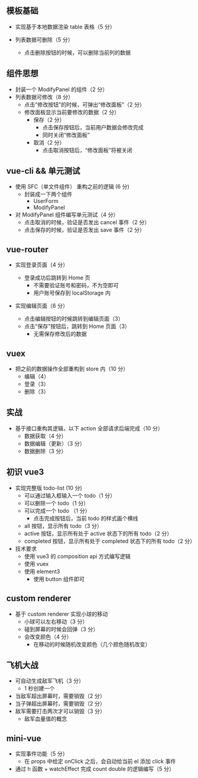 ## 模板基础

- 实现基于本地数据渲染 table 表格（5 分）

- 列表数据可删除（5 分）

  - 点击删除按钮的时候，可以删除当前列的数据

## 组件思想

- 封装一个 ModifyPanel 的组件（2 分）
- 列表数据可修改（8 分）
  - 点击“修改按钮”的时候，可弹出“修改面板”（2 分）
  - 修改面板显示当前要修改的数据（2 分）
    - 保存（2 分）
      - 点击保存按钮后，当前用户数据会修改完成
      - 同时关闭“修改面板”
    - 取消（2 分）
      - 点击取消按钮后，“修改面板”将被关闭

## vue-cli && 单元测试

- 使用 SFC（单文件组件） 重构之前的逻辑 (6 分)
  - 封装成一下两个组件
    - UserForm
    - ModifyPanel
- 对 ModifyPanel 组件编写单元测试（4 分）
  - 点击取消的时候，验证是否发出 cancel 事件（2 分）
  - 点击保存的时候，验证是否发出 save 事件（2 分）

## vue-router

- 实现登录页面（4 分）

  - 登录成功后跳转到 Home 页
    - 不需要验证账号和密码，不为空即可
    - 用户账号保存到 localStorage 内

- 实现编辑页面（6 分）

  - 点击编辑按钮的时候跳转到编辑页面（3）
  - 点击“保存”按钮后，跳转到 Home 页面（3）
    - 无需保存修改后的数据

## vuex

- 把之前的数据操作全部重构到 store 内（10 分）
  - 编辑（4）
  - 登录（3）
  - 删除（3）

## 实战

- 基于接口重构其逻辑，以下 action 全部请求后端完成（10 分）
  - 数据获取（4 分）
  - 数据编辑（更新）（3 分）
  - 数据删除（3 分）

## 初识 vue3

- 实现完整版 todo-list (10 分)
  - 可以通过输入框输入一个 todo（1 分）
  - 可以删除一个 todo（1 分）
  - 可以完成一个 todo （1 分）
    - 点击完成按钮后，当前 todo 的样式画个横线
  - all 按钮，显示所有 todo（3 分）
  - active 按钮，显示所有处于 active 状态下的所有 todo（2 分）
  - completed 按钮，显示所有处于 completed 状态下的所有 todo（2 分）
- 技术要求
  - 使用 vue3 的 composition api 方式编写逻辑
  - 使用 vuex
  - 使用 element3
    - 使用 button 组件即可

## custom renderer

- 基于 custom renderer 实现小球的移动
  - 小球可以左右移动（3 分）
  - 碰到屏幕的时候会回弹（3 分）
  - 会改变颜色（4 分）
    - 在移动的时候随机改变颜色（几个颜色随机改变）

## 飞机大战

- 可自动生成敌军飞机（3 分）
  - 1 秒创建一个
- 当敌军超出屏幕时，需要销毁（2 分）
- 当子弹超出屏幕时，需要销毁（2 分）
- 敌军需要打击两次才可以销毁（3 分）
  - 敌军血量值的概念

## mini-vue

- 实现事件功能（5 分）
  - 在 props 中给定 onClick 之后，会自动给当前 el 添加 click 事件
- 通过 h 函数 + watchEffect 完成 count double 的逻辑编写（5 分）
